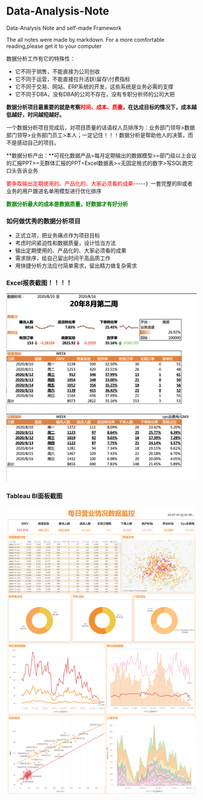# Data-Analysis-Note
Data-Analysis Note and self-made Framework

The all notes were made by markdown.
For a more comfortable reading,please get it to your computer

数据分析工作有它的特殊性：

- 它不同于销售，不能直接为公司创收
- 它不同于运营，不能直接拉升活跃\留存\付费指标
- 它不同于交易、网站、ERP系统的开发，这些系统是业务必需的支撑
- 它不同于DBA，没有DBA的公司不存在，没有专职分析师的公司大把

**数据分析项目最重要的就是考察<font color=red>时间、成本、质量</font>，在达成目标的情况下，成本越低越好，时间越短越好。**

一个数据分析项目完成后，对项目质量的话语权人员排序为：业务部门领导>数据部门领导>业务部门员工>本人；一定记住！！！数据分析是帮助他人的决策，而不是感动自己的项目。

**数据分析产出：**可视化数据产品=每月定期输出的数据模型>=部门级以上会议的汇报PPT>=无群体汇报的PPT=Excel数据表>=无固定格式的数字>写SQL跑完口头告诉业务

<font color=red>要争取输出定期使用的、产品化的、大家必须看的成果</font>-----》一套完整的BI或者业务的用户跟进名单用模型进行优化排序

**<font color=green>数据分析最大的成本是数据质量，好数据才有好分析</font>**

### 如何做优秀的数据分析项目

- 正式立项，把业务痛点作为项目目标
- 考虑时间紧迫性和数据质量，设计恰当方法
- 输出定期使用的、产品化的、大家必须看的成果
- 需求排序，给自己留出时间干高品质工作
- 用快捷分析方法应付简单需求，留出精力做复杂需求

### Excel报表截图！！！！

![](/Assets/报表截图.png)

### Tableau BI面板截图

![](/Assets/BI.png)

